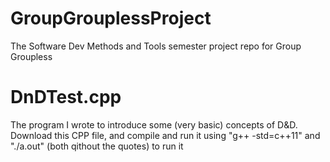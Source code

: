 # GroupGrouplessProject
The Software Dev Methods and Tools semester project repo for Group Groupless

# DnDTest.cpp
The program I wrote to introduce some (very basic) concepts of D&D. Download this CPP file, and compile and run it using "g++ -std=c++11" and "./a.out" (both qithout the quotes) to run it
